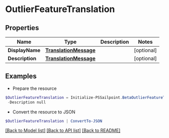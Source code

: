 # OutlierFeatureTranslation
## Properties

Name | Type | Description | Notes
------------ | ------------- | ------------- | -------------
**DisplayName** | [**TranslationMessage**](TranslationMessage.md) |  | [optional] 
**Description** | [**TranslationMessage**](TranslationMessage.md) |  | [optional] 

## Examples

- Prepare the resource
```powershell
$OutlierFeatureTranslation = Initialize-PSSailpoint.BetaOutlierFeatureTranslation  -DisplayName null `
 -Description null
```

- Convert the resource to JSON
```powershell
$OutlierFeatureTranslation | ConvertTo-JSON
```

[[Back to Model list]](../README.md#documentation-for-models) [[Back to API list]](../README.md#documentation-for-api-endpoints) [[Back to README]](../README.md)


